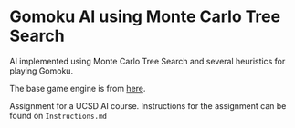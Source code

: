 # Gomoku AI using Monte Carlo Tree Search

AI implemented using Monte Carlo Tree Search and several heuristics for playing Gomoku.

The base game engine is from [here](https://github.com/HackerSir/PygameTutorials/tree/master/Lesson04/Gomoku). 

Assignment for a UCSD AI course. Instructions for the assignment can be found on `Instructions.md`

